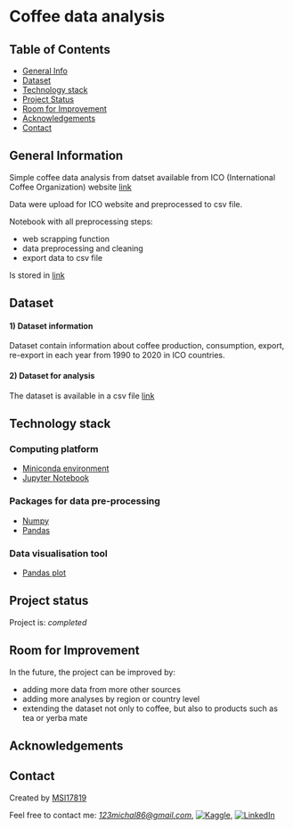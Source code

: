# Coffee data analysis

## Table of Contents
* [General Info](#general-information)
* [Dataset](#dataset)
* [Technology stack](#technology_stack)
* [Project Status](#project-status)
* [Room for Improvement](#room-for-improvement)
* [Acknowledgements](#acknowledgements)
* [Contact](#contact)
<!-- * [License](#license) -->

## General Information
Simple coffee data analysis from datset available from ICO (International Coffee Organization) website [link](https://www.ico.org/new_historical.asp)

Data were upload for ICO website and preprocessed to csv file.

Notebook with all preprocessing steps:
- web scrapping function
- data preprocessing and cleaning
- export data to csv file 

Is stored in [link](https://github.com/MSI17819/Coffee_data_analysis/blob/main/Coffee_codeimpro.ipynb)

## Dataset

#### 1) Dataset information

Dataset contain information about coffee production, consumption, export, re-export in each year from 1990 to 2020 in ICO countries.

#### 2) Dataset for analysis

The dataset is available in a csv file [link](https://www.kaggle.com/datasets/michals22/coffee-dataset)

## Technology stack

### Computing platform

- [Miniconda environment](https://docs.conda.io/en/latest/miniconda.html)
- [Jupyter Notebook](https://jupyter.org/)

### Packages for data pre-processing

- [Numpy](https://numpy.org/)
- [Pandas](https://numpy.org/)

### Data visualisation tool

- [Pandas plot](https://pandas.pydata.org/docs/reference/api/pandas.DataFrame.plot.html)

## Project status

Project is: *completed*

## Room for Improvement

In the future, the project can be improved by:
- adding more data from more other sources
- adding more analyses by region or country level  
- extending the dataset not only to coffee, but also to products such as tea or yerba mate

## Acknowledgements


## Contact


Created by [MSI17819](https://github.com/MSI17819)

Feel free to contact me: *123michal86@gmail.com*, [![Kaggle](https://img.shields.io/badge/Kaggle-20BEFF?style=for-the-badge&logo=Kaggle&logoColor=white)](https://www.kaggle.com/michals22), [![LinkedIn](https://img.shields.io/badge/LinkedIn-0077B5?style=for-the-badge&logo=linkedin&logoColor=white)](https://www.linkedin.com/in/micha%C5%82-sikora/)
